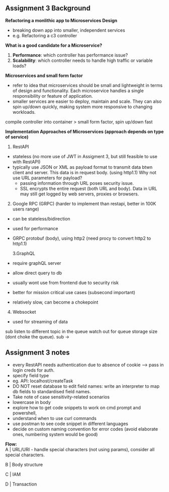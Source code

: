 ## Assignment 3 Background

**Refactoring a monlithic app to Microservices Design**

- breaking down app into smaller, independent services
- e.g. Refactoring a c3 controller

**What is a good candidate for a Microservice?**

1. **Performance**: which controller has performance issue?
2. **Scalability**: which controller needs to handle high traffic or variable loads?

**Microservices and small form factor**

- refer to idea that microservices should be small and lightweight in terms of design and functionality. Each microservice handles a single responsibility or feature of application.
- smaller services are easier to deploy, maintain and scale. They can also spin up/down quickly, making system more responsive to changing workloads.

compile controller into container > small form factor, spin up/down fast

**Implementation Approaches of Microservices (approach depends on type of service)**

1. RestAPI

- stateless (no more use of JWT in Assigment 3, but still feasible to use with RestAPI)
- typically use JSON or XML as payload format to transmit data btwn client and server. This data is in request body. (using http1.1)
  Why not use URL parameters for payload?
  - passing information through URL poses security issue.
  - SSL encrypts the entire request (both URL and body). Data in URL may still get logged by web servers, proxies or browsers.

2. Google RPC (GRPC) (harder to implement than restapi, better in 100K users range)

- can be stateless/bidirection
- used for performance
- GRPC protobuf (body), using http2 (need procy to convert http2 to http1.1)

  3.GraphQL

- require graphQL server
- allow direct query to db
- usually wont use from frontend due to security risk
- better for mission critical use cases (subsecond important)
- relatively slow, can become a chokepoint

4. Websocket

- used for streaming of data

sub listen to different topic in the queue
watch out for queue storage size (dont choke the queue). sub ->

## Assignment 3 notes
- every RestAPI needs authentication due to absence of cookie --> pass in login creds for auth.
- specify field type
- eg. API: localhost/createTask
- DO NOT reset database to edit field names: write an interpreter to map db fields to standardised field names. 
- Take note of case sensitivity-related scenarios
- lowercase in body
- explore how to get code snippets to work on cmd prompt and powershell,
- understand when to use curl commands
- use postman to see code snippet in different languages
- decide on custom naming convention for error codes (avoid elaborate ones, numbering system would be good)

**Flow:**  
A | URL/URI - handle special characters (not using params), consider all special characters.  

B | Body structure  

C | IAM  

D | Transaction
